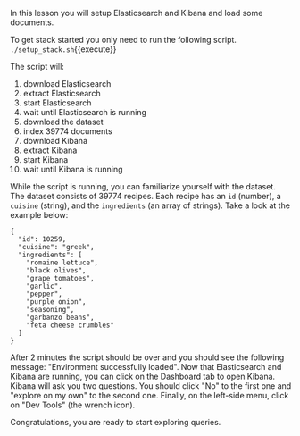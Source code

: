 In this lesson you will setup Elasticsearch and Kibana and load some
documents.

To get stack started you only need to run the following script.
`./setup_stack.sh`{{execute}}

The script will:
1. download Elasticsearch
2. extract Elasticsearch
3. start Elasticsearch
4. wait until Elasticsearch is running
5. download the dataset
6. index 39774 documents
7. download Kibana
8. extract Kibana
9. start Kibana
10. wait until Kibana is running

While the script is running, you can familiarize yourself with the dataset.
The dataset consists of 39774 recipes.
Each recipe has an `id` (number), a `cuisine` (string), and the `ingredients`
(an array of strings). Take a look at the example below:
```
{
  "id": 10259,
  "cuisine": "greek",
  "ingredients": [
    "romaine lettuce",
    "black olives",
    "grape tomatoes",
    "garlic",
    "pepper",
    "purple onion",
    "seasoning",
    "garbanzo beans",
    "feta cheese crumbles"
  ]
}
```

After 2 minutes the script should be over and you should see the following
message: "Environment successfully loaded".
Now that Elasticsearch and Kibana are running, you can click on the Dashboard
tab to open Kibana.
Kibana will ask you two questions. You should click "No" to the first one and
"explore on my own" to the second one.
Finally, on the left-side menu, click on "Dev Tools" (the wrench icon).

Congratulations, you are ready to start exploring queries.
